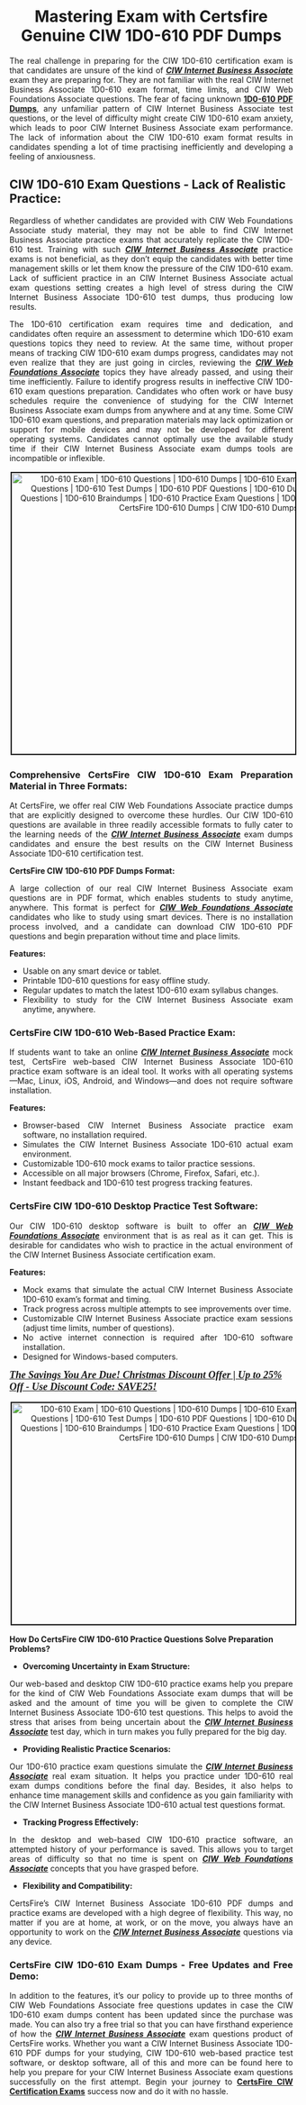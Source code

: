 <h1 style="text-align: center;"><strong>Mastering Exam with Certsfire Genuine CIW 1D0-610 PDF Dumps</strong></h1>

<p style="text-align: justify;">The real challenge in preparing for the CIW 1D0-610 certification exam is that candidates are unsure of the kind of <u><em><strong>CIW Internet Business Associate</strong></em></u> exam they are preparing for. They are not familiar with the real CIW Internet Business Associate 1D0-610 exam format, time limits, and CIW Web Foundations Associate questions. The fear of facing unknown <strong><a href="https://www.certsfire.com/ciw/1d0-610/prep">1D0-610 PDF Dumps</a></strong>, any unfamiliar pattern of CIW Internet Business Associate test questions, or the level of difficulty might create CIW 1D0-610 exam anxiety, which leads to poor CIW Internet Business Associate exam performance. The lack of information about the CIW 1D0-610 exam format results in candidates spending a lot of time practising inefficiently and developing a feeling of anxiousness.</p>

<h2><strong>CIW 1D0-610 Exam Questions - Lack of Realistic Practice:</strong></h2>

<p style="text-align: justify;">Regardless of whether candidates are provided with CIW Web Foundations Associate study material, they may not be able to find CIW Internet Business Associate practice exams that accurately replicate the CIW 1D0-610 test. Training with such <u><em><strong>CIW Internet Business Associate</strong></em></u> practice exams is not beneficial, as they don’t equip the candidates with better time management skills or let them know the pressure of the CIW 1D0-610 exam. Lack of sufficient practice in an CIW Internet Business Associate actual exam questions setting creates a high level of stress during the CIW Internet Business Associate 1D0-610 test dumps, thus producing low results.</p>

<p style="text-align: justify;">The 1D0-610 certification exam requires time and dedication, and candidates often require an assessment to determine which 1D0-610 exam questions topics they need to review. At the same time, without proper means of tracking CIW 1D0-610 exam dumps progress, candidates may not even realize that they are just going in circles, reviewing the <u><em><strong>CIW Web Foundations Associate</strong></em></u> topics they have already passed, and using their time inefficiently. Failure to identify progress results in ineffective CIW 1D0-610 exam questions preparation. Candidates who often work or have busy schedules require the convenience of studying for the CIW Internet Business Associate exam dumps from anywhere and at any time. Some CIW 1D0-610 exam questions, and preparation materials may lack optimization or support for mobile devices and may not be developed for different operating systems. Candidates cannot optimally use the available study time if their CIW Internet Business Associate exam dumps tools are incompatible or inflexible.</p>

<p style="text-align: center;"><img alt="1D0-610 Exam | 1D0-610 Questions | 1D0-610 Dumps | 1D0-610 Exam Dumps | 1D0-610 Exam Questions | 1D0-610 Test Dumps | 1D0-610 PDF Questions | 1D0-610 Dumps PDF | 1D0-610 Test Questions | 1D0-610 Braindumps | 1D0-610 Practice Exam Questions | 1D0-610 Exam PDF Questions | CertsFire 1D0-610 Dumps | CIW 1D0-610 Dumps" src="https://i.ibb.co/BnqYhq5/christmas1.jpg" style="width: 700px; height: 499px; border-width: 2px; border-style: solid; margin: 2px;" /></p>

<h3 style="text-align: justify;"><strong>Comprehensive CertsFire CIW 1D0-610 Exam Preparation Material in Three Formats:</strong></h3>

<p style="text-align: justify;">At CertsFire, we offer real CIW Web Foundations Associate practice dumps that are explicitly designed to overcome these hurdles. Our CIW 1D0-610 questions are available in three readily accessible formats to fully cater to the learning needs of the <u><em><strong>CIW Internet Business Associate</strong></em></u> exam dumps candidates and ensure the best results on the CIW Internet Business Associate 1D0-610 certification test.</p>

<p style="text-align: justify;"><strong>CertsFire CIW 1D0-610 PDF Dumps Format:</strong></p>

<p style="text-align: justify;">A large collection of our real CIW Internet Business Associate exam questions are in PDF format, which enables students to study anytime, anywhere. This format is perfect for <u><em><strong>CIW Web Foundations Associate</strong></em></u> candidates who like to study using smart devices. There is no installation process involved, and a candidate can download CIW 1D0-610 PDF questions and begin preparation without time and place limits.</p>

<p style="text-align: justify;"><strong>Features:</strong></p>

<ul>
	<li style="text-align: justify;">Usable on any smart device or tablet.</li>
	<li style="text-align: justify;">Printable 1D0-610 questions for easy offline study.</li>
	<li style="text-align: justify;">Regular updates to match the latest 1D0-610 exam syllabus changes.</li>
	<li style="text-align: justify;">Flexibility to study for the CIW Internet Business Associate exam anytime, anywhere.</li>
</ul>

<h3><strong>CertsFire CIW 1D0-610 Web-Based Practice Exam:</strong></h3>

<p style="text-align: justify;">If students want to take an online <u><em><strong>CIW Internet Business Associate</strong></em></u> mock test, CertsFire web-based CIW Internet Business Associate 1D0-610 practice exam software is an ideal tool. It works with all operating systems—Mac, Linux, iOS, Android, and Windows—and does not require software installation.</p>

<p style="text-align: justify;"><strong>Features:</strong></p>

<ul>
	<li style="text-align: justify;">Browser-based CIW Internet Business Associate practice exam software, no installation required.</li>
	<li style="text-align: justify;">Simulates the CIW Internet Business Associate 1D0-610 actual exam environment.</li>
	<li style="text-align: justify;">Customizable 1D0-610 mock exams to tailor practice sessions.</li>
	<li style="text-align: justify;">Accessible on all major browsers (Chrome, Firefox, Safari, etc.).</li>
	<li style="text-align: justify;">Instant feedback and 1D0-610 test progress tracking features.</li>
</ul>

<h3><strong>CertsFire CIW 1D0-610 Desktop Practice Test Software:</strong></h3>

<p style="text-align: justify;">Our CIW 1D0-610 desktop software is built to offer an <em><u><strong>CIW Web Foundations Associate</strong></u></em> environment that is as real as it can get. This is desirable for candidates who wish to practice in the actual environment of the CIW Internet Business Associate certification exam.</p>

<p style="text-align: justify;"><strong>Features:</strong></p>

<ul>
	<li style="text-align: justify;">Mock exams that simulate the actual CIW Internet Business Associate 1D0-610 exam’s format and timing.</li>
	<li style="text-align: justify;">Track progress across multiple attempts to see improvements over time.</li>
	<li style="text-align: justify;">Customizable CIW Internet Business Associate practice exam sessions (adjust time limits, number of questions).</li>
	<li style="text-align: justify;">No active internet connection is required after 1D0-610 software installation.</li>
	<li style="text-align: justify;">Designed for Windows-based computers.</li>
</ul>

<p><span style="color:#Black;display:block;"><span style="font-size:18px;"><u><em><strong><span style="font-family:Times New Roman,Times,serif;">The Savings You Are Due! Christmas Discount Offer | Up to 25% Off - Use Discount Code: SAVE25!</span></strong></em></u></span></span></p>

<p style="text-align: center;"><img alt="1D0-610 Exam | 1D0-610 Questions | 1D0-610 Dumps | 1D0-610 Exam Dumps | 1D0-610 Exam Questions | 1D0-610 Test Dumps | 1D0-610 PDF Questions | 1D0-610 Dumps PDF | 1D0-610 Test Questions | 1D0-610 Braindumps | 1D0-610 Practice Exam Questions | 1D0-610 Exam PDF Questions | CertsFire 1D0-610 Dumps | CIW 1D0-610 Dumps" src="https://i.ibb.co/NLxFtr0/christmas3.jpg" style="width: 700px; height: 393px; border-width: 2px; border-style: solid; margin: 2px;" /></p>

<p><strong>How Do CertsFire CIW 1D0-610 Practice Questions Solve Preparation Problems?</strong></p>

<ul>
	<li><strong>Overcoming Uncertainty in Exam Structure:</strong></li>
</ul>

<p style="text-align: justify;">Our web-based and desktop CIW 1D0-610 practice exams help you prepare for the kind of CIW Web Foundations Associate exam dumps that will be asked and the amount of time you will be given to complete the CIW Internet Business Associate 1D0-610 test questions. This helps to avoid the stress that arises from being uncertain about the <u><em><strong>CIW Internet Business Associate</strong></em></u> test day, which in turn makes you fully prepared for the big day.</p>

<ul>
	<li style="text-align: justify;"><strong>Providing Realistic Practice Scenarios:</strong></li>
</ul>

<p style="text-align: justify;">Our 1D0-610 practice exam questions simulate the <u><em><strong>CIW Internet Business Associate</strong></em></u> real exam situation. It helps you practice under 1D0-610 real exam dumps conditions before the final day. Besides, it also helps to enhance time management skills and confidence as you gain familiarity with the CIW Internet Business Associate 1D0-610 actual test questions format.</p>

<ul>
	<li style="text-align: justify;"><strong>Tracking Progress Effectively:</strong></li>
</ul>

<p style="text-align: justify;">In the desktop and web-based CIW 1D0-610 practice software, an attempted history of your performance is saved. This allows you to target areas of difficulty so that no time is spent on <u><strong><em>CIW Web Foundations Associate</em></strong></u> concepts that you have grasped before.</p>

<ul>
	<li style="text-align: justify;"><strong>Flexibility and Compatibility:</strong></li>
</ul>

<p style="text-align: justify;">CertsFire’s CIW Internet Business Associate 1D0-610 PDF dumps and practice exams are developed with a high degree of flexibility. This way, no matter if you are at home, at work, or on the move, you always have an opportunity to work on the <u><em><strong>CIW Internet Business Associate</strong></em></u> questions via any device.</p>

<h3 style="text-align: justify;"><strong>CertsFire CIW 1D0-610 Exam Dumps - Free Updates and Free Demo:</strong></h3>

<p style="text-align: justify;">In addition to the features, it’s our policy to provide up to three months of CIW Web Foundations Associate free questions updates in case the CIW 1D0-610 exam dumps content has been updated since the purchase was made. You can also try a free trial so that you can have firsthand experience of how the <u><em><strong>CIW Internet Business Associate</strong></em></u> exam questions product of CertsFire works. Whether you want a CIW Internet Business Associate 1D0-610 PDF dumps for your studying, CIW 1D0-610 web-based practice test software, or desktop software, all of this and more can be found here to help you prepare for your CIW Internet Business Associate exam questions successfully on the first attempt. Begin your journey to <strong><a href="https://www.certsfire.com/exams/ciw">CertsFire CIW Certification Exams</a></strong> success now and do it with no hassle.</p>
